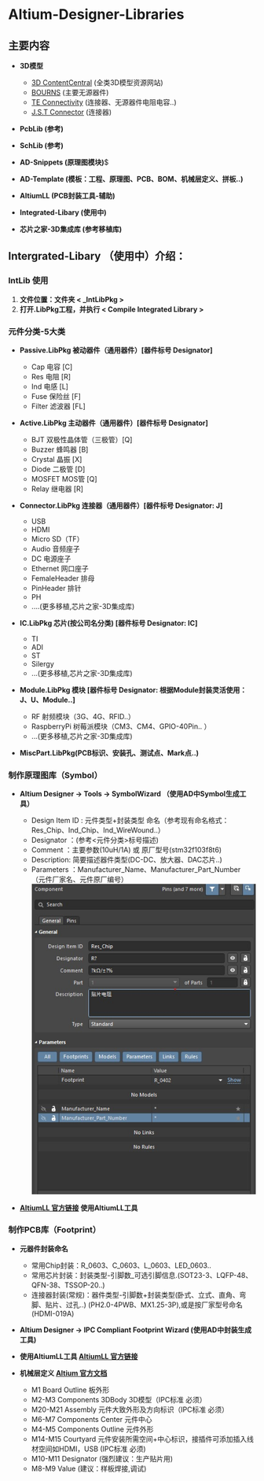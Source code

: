 # Altium-Designer-Libraries
## 主要内容
* **3D模型**
  - [3D ContentCentral](https://www.3dcontentcentral.cn) (全类3D模型资源网站)
  - [BOURNS](https://www.bourns.com/home) (主要无源器件)
  - [TE Connectivity](https://www.te.com.cn/chn-zh/home.html) (连接器、无源器件电阻电容..)
  - [J.S.T Connector](https://www.jst-mfg.com/index_e.php) (连接器)  


* **PcbLib (参考)**  

* **SchLib (参考)**    
* **AD-Snippets (原理图模块)**$
* **AD-Template (模板：工程、原理图、PCB、BOM、机械层定义、拼板..)**
* **AltiumLL (PCB封装工具-辅助)**
* **Integrated-Libary (使用中)**
* **芯片之家-3D集成库 (参考移植库)**

## Intergrated-Libary （使用中）介绍：
### IntLib 使用
  1. **文件位置：文件夹 < _IntLibPkg >**  
  2. **打开.LibPkg工程，并执行 < Compile Integrated Library >**

### 元件分类-5大类
* **Passive.LibPkg 被动器件（通用器件）[器件标号 Designator]**  
  - Cap 电容 [C]
  - Res 电阻 [R]
  - Ind 电感 [L]
  - Fuse 保险丝 [F]
  - Filter 滤波器 [FL]  


* **Active.LibPkg  主动器件（通用器件）[器件标号 Designator]**  
  - BJT 双极性晶体管（三极管）[Q]
  - Buzzer 蜂鸣器 [B]
  - Crystal 晶振 [X]
  - Diode 二极管 [D]
  - MOSFET MOS管 [Q]
  - Relay 继电器 [R]  


* **Connector.LibPkg 连接器（通用器件）[器件标号 Designator: J]**
  - USB
  - HDMI
  - Micro SD（TF）
  - Audio 音频座子
  - DC 电源座子
  - Ethernet 网口座子
  - FemaleHeader 排母
  - PinHeader 排针
  - PH
  - ....(更多移植,芯片之家-3D集成库)


* **IC.LibPkg 芯片(按公司名分类) [器件标号 Designator: IC]**
   - TI
   - ADI
   - ST
   - Silergy
   - ...(更多移植,芯片之家-3D集成库)  


* **Module.LibPkg 模块 [器件标号 Designator: 根据Module封装灵活使用：J、U、Module..]**
   - RF 射频模块（3G、4G、RFID..）
   - RaspberryPi 树莓派模块（CM3、CM4、GPIO-40Pin.. ）
   - ...(更多移植,芯片之家-3D集成库)  


* **MiscPart.LibPkg(PCB标识、安装孔、测试点、Mark点..)**

### 制作原理图库（Symbol）
* **Altium Designer -> Tools -> SymbolWizard （使用AD中Symbol生成工具）**  
   - Design Item ID : 元件类型+封装类型 命名（参考现有命名格式：Res_Chip、Ind_Chip、Ind_WireWound..）
   - Designator ：(参考<元件分类>标号描述)
   - Comment ：主要参数(10uH/1A) 或 原厂型号(stm32f103f8t6)
   - Description: 简要描述器件类型(DC-DC、放大器、DAC芯片..)
   - Parameters ：Manufacturer_Name、Manufacturer_Part_Number （元件厂家名、元件原厂编号）
   ![components-properties](./_readme/component-properties.jpg)

* **[AltiumLL 官方链接](https://www.samacsys.com/altium-designer-library-instructions/) 使用AltiumLL工具**

### 制作PCB库（Footprint）
* **元器件封装命名**
   - 常用Chip封装：R_0603、C_0603、L_0603、LED_0603..
   - 常用芯片封装：封装类型-引脚数_可选引脚信息.(SOT23-3、LQFP-48、QFN-38、TSSOP-20..)
   - 连接器封装(常规)：器件类型-引脚数+封装类型(卧式、立式、直角、弯脚、贴片、过孔..) (PH2.0-4PWB、MX1.25-3P),或是按厂家型号命名(HDMI-019A)


* **Altium Designer -> IPC Compliant Footprint Wizard (使用AD中封装生成工具)**

* **使用AltiumLL工具 [AltiumLL 官方链接](https://www.samacsys.com/altium-designer-library-instructions/)**
* **机械层定义 [Altium 官方文档](https://www.altium.com/documentation/altium-designer/working-with-mechanical-layers-ad?version=19.1)**
   - M1 Board Outline 板外形   
   - M2-M3 Components 3DBody 3D模型（IPC标准 必须）   
   - M20-M21 Assembly 元件大致外形及方向标识（IPC标准 必须）  
   - M6-M7 Components Center  元件中心
   - M4-M5 Components Outline  元件外形
   - M14-M15 Courtyard 元件安装所需空间+中心标识，接插件可添加插入线材空间如HDMI，USB (IPC标准 必须)   
   - M10-M11 Designator (强烈建议：生产贴片用)
   - M8-M9 Value (建议：样板焊接,调试)
